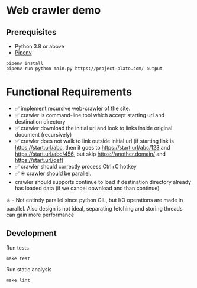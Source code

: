 # Web crawler demo

## Prerequisites

* Python 3.8 or above
* [Pipenv](https://pipenv.pypa.io/en/latest/)

```
pipenv install
pipenv run python main.py https://project-plato.com/ output
```

# Functional Requirements

- ✅ implement recursive web-crawler of the site.
- ✅ crawler is command-line tool which accept starting url and destination directory
- ✅ crawler download the initial url and look to links inside original document (recursively)
- ✅ crawler does not walk to link outside initial url (if starting link is https://start.url/abc, then it goes to https://start.url/abc/123 and https://start.url/abc/456, but skip https://another.domain/ and https://start.url/def)
- ✅ crawler should correctly process Ctrl+C hotkey
- ✅ ✳️ crawler should be parallel.
- crawler should supports continue to load if destination directory already has loaded data (if we cancel download and than continue)


✳️ - Not entirely parallel since python GIL, but I/O operations are made in parallel. Also design is not ideal, separating fetching and storing threads can gain more performance


## Development

Run tests

```
make test
```

Run static analysis

```
make lint
```
